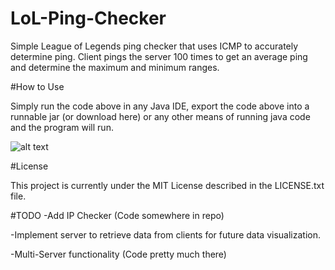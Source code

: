 # LoL-Ping-Checker

Simple League of Legends ping checker that uses ICMP to accurately determine ping.
Client pings the server 100 times to get an average ping and determine the maximum and minimum ranges.

#How to Use

Simply run the code above in any Java IDE, export the code above into a runnable jar (or download here) or any other means of running java code and the program will run.

![alt text](https://i.gyazo.com/b01334031cce172361ce2137be1fc6de.png "Logo Title Text 1")



#License

This project is currently under the MIT License described in the LICENSE.txt file. 

#TODO
-Add IP Checker (Code somewhere in repo)

-Implement server to retrieve data from clients for future data visualization. 

-Multi-Server functionality (Code pretty much there)
